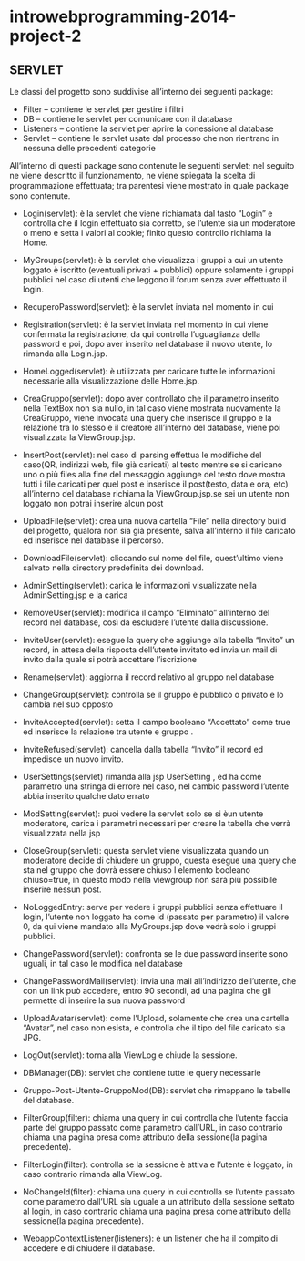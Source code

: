 # introwebprogramming-2014-project-2

## SERVLET

Le classi del progetto sono suddivise all’interno dei seguenti package:

* Filter – contiene le servlet per gestire i filtri
* DB – contiene le servlet per comunicare con il database
* Listeners – contiene la servlet per aprire la conessione al database
* Servlet – contiene le servlet usate dal processo che non rientrano in nessuna delle precedenti categorie

All’interno di questi package sono contenute le seguenti servlet; nel seguito ne viene descritto il funzionamento, ne viene spiegata la scelta di programmazione eﬀettuata; tra parentesi viene mostrato in quale package sono contenute.

* Login(servlet): è la servlet che viene richiamata dal tasto “Login” e controlla che il login effettuato sia corretto, se l’utente sia un moderatore o meno e setta i valori al cookie; finito questo controllo richiama la Home.

* MyGroups(servlet): è la servlet che visualizza i gruppi a cui un utente loggato è iscritto (eventuali privati + pubblici) oppure solamente i gruppi pubblici nel caso di utenti che leggono il forum senza aver effettuato il login.

* RecuperoPassword(servlet): è la servlet inviata nel momento in cui 

* Registration(servlet): è la servlet inviata nel momento in cui viene confermata la registrazione, da qui controlla l’uguaglianza della password e poi, dopo aver inserito nel database il nuovo utente, lo rimanda alla Login.jsp.

* HomeLogged(servlet): è utilizzata per caricare tutte le informazioni necessarie alla visualizzazione delle Home.jsp.

* CreaGruppo(servlet): dopo aver controllato che il parametro inserito nella TextBox non sia nullo, in tal caso viene mostrata nuovamente la CreaGruppo, viene invocata una query che inserisce il gruppo e la relazione tra lo stesso e il creatore all’interno del database, viene poi visualizzata la ViewGroup.jsp.

* InsertPost(servlet): nel caso di parsing effettua le modifiche del caso(QR, indirizzi web, file già caricati) al testo mentre se si caricano uno o più files alla fine del messaggio aggiunge del testo dove mostra tutti i file caricati per quel post e inserisce il post(testo, data e ora, etc) all’interno del database richiama la ViewGroup.jsp.se sei un utente non loggato non potrai inserire alcun post

* UploadFile(servlet): crea una nuova cartella “File” nella directory build del progetto, qualora non sia già presente, salva all’interno il file caricato ed inserisce nel database il percorso.

* DownloadFile(servlet): cliccando sul nome del file, quest’ultimo viene salvato nella directory predefinita dei download.

* AdminSetting(servlet): carica le informazioni visualizzate nella AdminSetting.jsp e la carica

* RemoveUser(servlet): modifica il campo “Eliminato” all’interno del record nel database, così da escludere l’utente dalla discussione.

* InviteUser(servlet): esegue la query che aggiunge alla tabella “Invito” un record, in attesa della risposta dell’utente invitato ed invia un mail di invito dalla quale si potrà accettare l’iscrizione

* Rename(servlet): aggiorna il record relativo al gruppo nel database

* ChangeGroup(servlet): controlla se il gruppo è pubblico o privato e lo cambia nel suo opposto

* InviteAccepted(servlet): setta il campo booleano “Accettato” come true ed inserisce la relazione tra utente e gruppo .

* InviteRefused(servlet): cancella dalla tabella “Invito” il record ed impedisce un nuovo invito.

* UserSettings(servlet) rimanda alla jsp UserSetting , ed ha come parametro una stringa di errore nel caso, nel cambio password l’utente abbia inserito qualche dato errato

* ModSetting(servlet): puoi vedere la servlet solo se si èun utente moderatore, carica i parametri necessari per creare la tabella che verrà visualizzata nella jsp 

* CloseGroup(servlet): questa servlet viene visualizzata quando un moderatore decide di chiudere un gruppo, questa esegue una query che sta nel gruppo che dovrà essere chiuso l elemento booleano chiuso=true, in questo modo nella viewgroup non sarà più possibile inserire nessun post.

* NoLoggedEntry: serve per vedere i gruppi pubblici senza effettuare il login, l’utente non loggato ha come id (passato per parametro) il valore 0, da qui viene mandato alla MyGroups.jsp dove vedrà solo i gruppi pubblici. 

* ChangePassword(servlet): confronta se le due password inserite sono uguali, in tal caso le modifica nel database

* ChangePasswordMail(servlet): invia una mail all’indirizzo dell’utente, che con un link può accedere, entro 90 secondi, ad una pagina che gli permette di inserire la sua nuova password

* UploadAvatar(servlet): come l’Upload, solamente che crea una cartella “Avatar”, nel caso non esista, e controlla che il tipo del file caricato sia JPG.

* LogOut(servlet): torna alla ViewLog e chiude la sessione.

* DBManager(DB): servlet che contiene tutte le query necessarie

* Gruppo-Post-Utente-GruppoMod(DB): servlet che rimappano le tabelle del database.

* FilterGroup(filter): chiama una query in cui controlla che l’utente faccia parte del gruppo passato come parametro dall’URL, in caso contrario chiama una pagina presa come attributo della sessione(la pagina precedente).

* FilterLogin(filter): controlla se la sessione è attiva e l’utente è loggato, in caso contrario rimanda alla ViewLog.

* NoChangeId(filter): chiama una query in cui controlla se l’utente passato come parametro dall’URL sia uguale a un attributo della sessione settato al login, in caso contrario chiama una pagina presa come attributo della sessione(la pagina precedente).

* WebappContextListener(listeners): è un listener che ha il compito di accedere e di chiudere il database.
